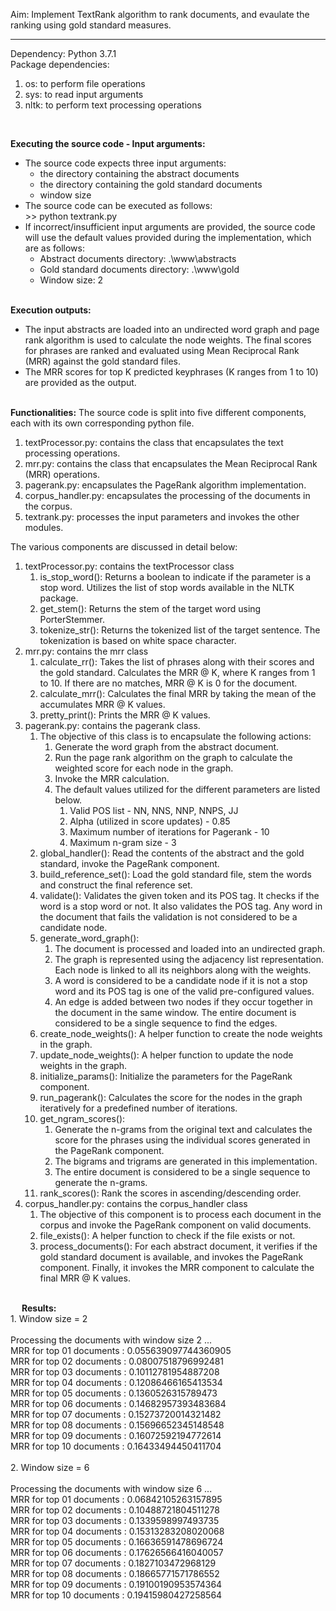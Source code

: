 Aim: Implement TextRank algorithm to rank documents, and evaulate the ranking using gold standard measures.
<hr>
Dependency: Python 3.7.1
<br>
Package dependencies:
<ol>
 <li>os: to perform file operations</li>
 <li>sys: to read input arguments</li>
 <li>nltk: to perform text processing operations</li>
</ol>
<br>

<b>Executing the source code - Input arguments:</b>
<ul>
 <li>The source code expects three input arguments:
  <ul>
   <li>the directory containing the abstract documents</li>
   <li>the directory containing the gold standard documents</li>
   <li>window size</li>
  </ul>
 </li>
 <li>The source code can be executed as follows:
  <br>
  >> python textrank.py <full_path_of_abstract_documents_directory> <full_path_of_gold_standard_documents_directory> <window_size>
 </li>
 <li>If incorrect/insufficient input arguments are provided, the source code will use the default values provided during the implementation, which are as follows:
  <ul>
   <li>Abstract documents directory: .\www\abstracts</li>
   <li>Gold standard documents directory: .\www\gold</li>
   <li>Window size: 2</li>
  </ul>
 </li>
</ul>
<br>
<b>Execution outputs:</b>
<ul>
 <li>The input abstracts are loaded into an undirected word graph and page rank algorithm is used to calculate the node weights. The final scores for phrases are ranked and evaluated using Mean Reciprocal Rank (MRR) against the gold standard files.</li>
 <li>The MRR scores for top K predicted keyphrases (K ranges from 1 to 10) are provided as the output.</li>
</ul>
<br>
<b>Functionalities:</b>
The source code is split into five different components, each with its own corresponding python file.
<ol>
 <li>textProcessor.py: contains the class that encapsulates the text processing operations.</li>
 <li>mrr.py: contains the class that encapsulates the Mean Reciprocal Rank (MRR) operations.</li>
 <li>pagerank.py: encapsulates the PageRank algorithm implementation.</li>
 <li>corpus_handler.py: encapsulates the processing of the documents in the corpus.</li>
 <li>textrank.py: processes the input parameters and invokes the other modules.</li>
</ol>

The various components are discussed in detail below:
<ol>
 <li>textProcessor.py: contains the textProcessor class
  <ol>
   <li>is_stop_word(): Returns a boolean to indicate if the parameter is a stop word. Utilizes the list of stop words available in the NLTK package.
   </li>
   <li>get_stem(): Returns the stem of the target word using PorterStemmer.
   </li>
   <li>tokenize_str(): Returns the tokenized list of the target sentence. The tokenization is based on white space character.
   </li>
  </ol>
 </li>
 <li>mrr.py: contains the mrr class
  <ol>
   <li>calculate_rr(): Takes the list of phrases along with their scores and the gold standard. Calculates the MRR @ K, where K ranges from 1 to 10. If there are no matches, MRR @ K is 0 for the document.
   </li>
   <li>calculate_mrr(): Calculates the final MRR by taking the mean of the accumulates MRR @ K values.
   </li>
   <li>pretty_print(): Prints the MRR @ K values.
   </li>
  </ol>
 </li>
 <li>pagerank.py: contains the pagerank class.
  <ol>
   <li>The objective of this class is to encapsulate the following actions:
    <ol>
     <li>Generate the word graph from the abstract document.</li>
     <li>Run the page rank algorithm on the graph to calculate the weighted score for each node in the graph.</li>
     <li>Invoke the MRR calculation.</li>
     <li>The default values utilized for the different parameters are listed below.
      <ol>
       <li>Valid POS list - NN, NNS, NNP, NNPS, JJ</li>
       <li>Alpha (utilized in score updates) - 0.85</li>
       <li>Maximum number of iterations for Pagerank - 10</li>
       <li>Maximum n-gram size - 3</li>
      </ol>
     </li>
    </ol>
   </li>
   <li>global_handler(): Read the contents of the abstract and the gold standard, invoke the PageRank component.</li>
   <li>build_reference_set(): Load the gold standard file, stem the words and construct the final reference set.</li>
   <li>validate(): Validates the given token and its POS tag. It checks if the word is a stop word or not. It also validates the POS tag. Any word in the document that fails the validation is not considered to be a candidate node.</li>
   <li>generate_word_graph():
    <ol>
     <li>The document is processed and loaded into an undirected graph.</li>
     <li>The graph is represented using the adjacency list representation. Each node is linked to all its neighbors along with the weights.</li>
     <li>A word is considered to be a candidate node if it is not a stop word and its POS tag is one of the valid pre-configured values.</li>
     <li>An edge is added between two nodes if they occur together in the document in the same window. The entire document is considered to be a single sequence to find the edges.</li>
    </ol>
   </li>
   <li>create_node_weights(): A helper function to create the node weights in the graph.</li>
   <li>update_node_weights(): A helper function to update the node weights in the graph.</li>
   <li>initialize_params(): Initialize the parameters for the PageRank component.</li>
   <li>run_pagerank(): Calculates the score for the nodes in the graph iteratively for a predefined number of iterations.</li>
   <li>get_ngram_scores():
    <ol>
     <li>Generate the n-grams from the original text and calculates the score for the phrases using the individual scores generated in the PageRank component.</li>
     <li>The bigrams and trigrams are generated in this implementation.</li>
     <li>The entire document is considered to be a single sequence to generate the n-grams.</li>
    </ol>
   </li>
   <li>rank_scores(): Rank the scores in ascending/descending order.</li>
  </ol>
 </li>
 <li>corpus_handler.py: contains the corpus_handler class
  <ol>
   <li>The objective of this component is to process each document in the corpus and invoke the PageRank component on valid documents.</li>
   <li>file_exists(): A helper function to check if the file exists or not.</li>
   <li>process_documents(): For each abstract document, it verifies if the gold standard document is available, and invokes the PageRank component. Finally, it invokes the MRR component to calculate the final MRR @ K values.</li>
  </ol>
 </li>
</ol>
<br> 
<b>Results:</b>
<br>1.	Window size = 2
<br>
<br>Processing the documents with window size 2 ...
<br>MRR for top 01 documents : 0.055639097744360905
<br>MRR for top 02 documents : 0.08007518796992481
<br>MRR for top 03 documents : 0.10112781954887208
<br>MRR for top 04 documents : 0.12086466165413534
<br>MRR for top 05 documents : 0.1360526315789473
<br>MRR for top 06 documents : 0.14682957393483684
<br>MRR for top 07 documents : 0.15273720014321482
<br>MRR for top 08 documents : 0.15696652345148548
<br>MRR for top 09 documents : 0.16072592194772614
<br>MRR for top 10 documents : 0.16433494450411704
<br><br>
2.	Window size = 6
<br>
<br>Processing the documents with window size 6 ...
<br>MRR for top 01 documents : 0.06842105263157895
<br>MRR for top 02 documents : 0.10488721804511278
<br>MRR for top 03 documents : 0.1339598997493735
<br>MRR for top 04 documents : 0.15313283208020068
<br>MRR for top 05 documents : 0.16636591478696724
<br>MRR for top 06 documents : 0.17626566416040057
<br>MRR for top 07 documents : 0.1827103472968129
<br>MRR for top 08 documents : 0.18665771571786552
<br>MRR for top 09 documents : 0.19100190953574364
<br>MRR for top 10 documents : 0.19415980427258564
